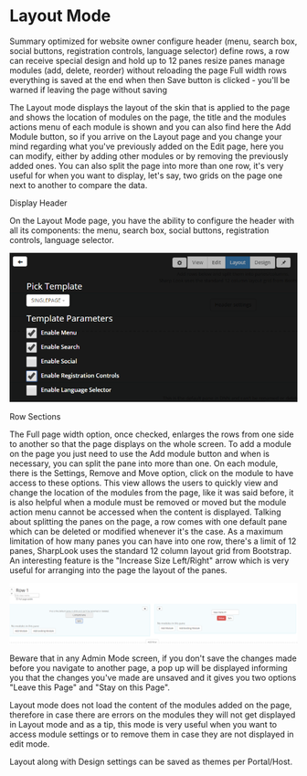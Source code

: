 # Layout Mode

Summary
optimized for website owner
configure header (menu, search box, social buttons, registration controls, language selector)
define rows, a row can receive special design and hold up to 12 panes
resize panes
manage modules (add, delete, reorder) without reloading the page
Full width rows
everything is saved at the end when then Save button is clicked - you'll be warned if leaving the page without saving

The Layout mode displays the layout of the skin that is applied to the page and shows the location of modules on the page, the title and the modules actions menu of each module is shown and you can also find here the Add Module button, so if you arrive on the Layout page and you change your mind regarding what you've previously added on the Edit page, here you can modify, either by adding other modules or by removing the previously added ones. You can also split the page into more than one row, it's very useful for when you want to display, let's say, two grids on the page one next to another to compare the data. 

Display Header

On the Layout Mode page, you have the ability to configure the header with all its components: the menu, search box, social buttons, registration controls, language selector. 

![](header.png)

Row Sections

The Full page width option, once checked, enlarges the rows from one side to another so that the page displays on the whole screen. To add a module on the page you just need to use the Add module button and when is necessary, you can split the pane into more than one. On each module, there is the Settings, Remove and Move option, click on the module to have access to these options. 
This view allows the users to quickly view and change the location of the modules from the page, like it was said before, it is also helpful when a module must be removed or moved but the module action menu cannot be accessed when the content is displayed. Talking about splitting the panes on the page, a row comes with one default pane which can be deleted or modified whenever it's the case. As a maximum limitation of how many panes you can have into one row, there's a limit of 12 panes, SharpLook uses the standard 12 column layout grid from Bootstrap. An interesting feature is the "Increase Size Left/Right" arrow which is very useful for arranging into the page the layout of the panes. 


![](rows.png)

Beware that in any Admin Mode screen, if you don't save the changes made before you navigate to another page, a pop up will be displayed informing you that the changes you've made are unsaved and it gives you two options "Leave this Page" and "Stay on this Page". 

Layout mode does not load the content of the modules added on the page, therefore in case there are errors on the modules they will not get displayed in Layout mode and as a tip, this mode is very useful when you want to access module settings or to remove them in case they are not displayed in edit mode. 

Layout along with Design settings can be saved as themes per Portal/Host.